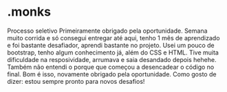 # .monks
Processo seletivo
Primeiramente obrigado pela oportunidade.
Semana muito corrida e só consegui entregar até aqui, tenho 1 mês de aprendizado e foi bastante desafiador, aprendi bastante no projeto.
Usei um pouco de bootstrap, tenho algum conhecimento já, além do CSS e HTML.
Tive muita dificuldade na resposividade, arrumava e saia desandado depois hehehe.
Também não entendi o porque que começou a desencadear o código no final.
Bom é isso, novamente obrigado pela oportunidade.
Como gosto de dizer: estou sempre pronto para novos desafios!
